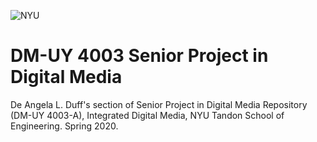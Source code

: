 ![NYU](https://engineering.nyu.edu/sites/default/files/2019-01/tandon_long_black.png)
# DM-UY 4003 Senior Project in Digital Media
De Angela L. Duff's section of Senior Project in Digital Media Repository (DM-UY 4003-A), Integrated Digital Media, NYU Tandon School of Engineering. Spring 2020. 

